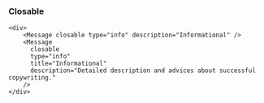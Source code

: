 ### Closable

<!--start-code-->

```vue
<div>
    <Message closable type="info" description="Informational" />
    <Message
      closable
      type="info"
      title="Informational"
      description="Detailed description and advices about successful copywriting."
    />
</div>
```

<!--end-code-->
